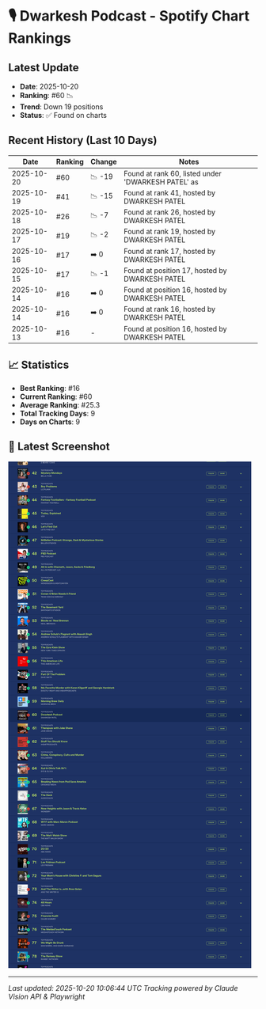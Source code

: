 # 🎙️ Dwarkesh Podcast - Spotify Chart Rankings

## Latest Update
- **Date**: 2025-10-20
- **Ranking**: #60 📉
- **Trend**: Down 19 positions
- **Status**: ✅ Found on charts

## Recent History (Last 10 Days)

| Date | Ranking | Change | Notes |
|------|---------|--------|-------|
| 2025-10-20 | #60 | 📉 -19 | Found at rank 60, listed under 'DWARKESH PATEL' as |
| 2025-10-19 | #41 | 📉 -15 | Found at rank 41, hosted by DWARKESH PATEL |
| 2025-10-18 | #26 | 📉 -7 | Found at rank 26, hosted by DWARKESH PATEL |
| 2025-10-17 | #19 | 📉 -2 | Found at rank 19, hosted by DWARKESH PATEL |
| 2025-10-16 | #17 | ➡️ 0 | Found at rank 17, hosted by DWARKESH PATEL |
| 2025-10-15 | #17 | 📉 -1 | Found at position 17, hosted by DWARKESH PATEL |
| 2025-10-14 | #16 | ➡️ 0 | Found at position 16, hosted by DWARKESH PATEL |
| 2025-10-14 | #16 | ➡️ 0 | Found at rank 16, hosted by DWARKESH PATEL |
| 2025-10-13 | #16 | - | Found at position 16, hosted by DWARKESH PATEL |

## 📈 Statistics
- **Best Ranking**: #16
- **Current Ranking**: #60
- **Average Ranking**: #25.3
- **Total Tracking Days**: 9
- **Days on Charts**: 9

## 📸 Latest Screenshot
![Latest Chart](screenshots/chart_20251020_100633.png)

---
*Last updated: 2025-10-20 10:06:44 UTC*
*Tracking powered by Claude Vision API & Playwright*
